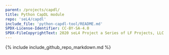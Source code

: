 ```yaml
---
parent: /projects/capdl/
title: Python CapDL module
repo: 'seL4/capdl'
include_file: 'python-capdl-tool/README.md'
SPDX-License-Identifier: CC-BY-SA-4.0
SPDX-FileCopyrightText: 2020 seL4 Project a Series of LF Projects, LLC.
---
```


{% include include_github_repo_markdown.md %}
